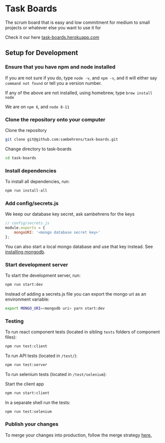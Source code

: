 # Task Boards

The scrum board that is easy and low commitment for medium to
small projects or whatever else you want to use it for

Check it our here [task-boards.herokuapp.com](https://taskboards.herokuapp.com)

## Setup for Development

### Ensure that you have npm and node installed

If you are not sure if you do, type `node -v`,
and `npm -v`, and it will either say `command not found`
or tell you a version number.

If any of the above are not installed, using homebrew,
type `brew install node`

We are on `npm 6`, and `node 8-11`

### Clone the repository onto your computer

Clone the repository

```bash
git clone git@github.com:sambehrens/task-boards.git
```

Change directory to task-boards

```bash
cd task-boards
```

### Install dependencies

To install all dependencies, run:

```bash
npm run install-all
```

### Add config/secrets.js

We keep our database key secret, ask sambehrens
for the keys

```js
// config/secrets.js
module.exports = {
    mongoURI: '<mongo database secret key>'
};
```

You can also start a local mongo database and use that key instead.
See [installing mongodb](https://docs.mongodb.com/manual/installation/).

### Start development server

To start the development server, run:

```bash
npm run start:dev
```

Instead of adding a secrets.js file you can export the
mongo uri as an environment variable:

```bash
export MONGO_URI=<mongodb uri> yarn start:dev
```

### Testing

To run react component tests (located in sibling `tests` folders of component files):

```bash
npm run test:client
```

To run API tests (located in `/test/`):

```bash
npm run test:server
```

To run selenium tests (located in `/test/selenium`):

Start the client app

```bash
npm run start:client
```

In a separate shell run the tests:

```bash
npm run test:selenium
```

### Publish your changes

To merge your changes into production, follow the
merge strategy
[here.](https://github.com/dog-house-development/poodl/wiki/Git-Merging-Strategy)
